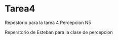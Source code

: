 # Tarea4
Repestorio para la tarea 4 Percepcion N5

Reperstorio de Esteban para la clase de percepcion 

